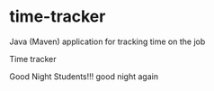 # time-tracker
Java (Maven) application for tracking time on the job

Time tracker

Good Night Students!!!
good night again
